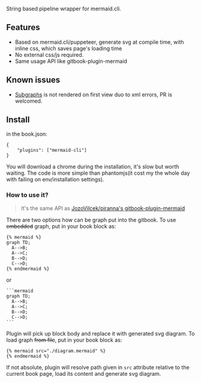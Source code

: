 String based pipeline wrapper for mermaid.cli.

## Features
* Based on mermaid.cli/puppeteer, generate svg at compile time, with inline css, which saves page's loading time
* No external css/js required.
* Same usage API like gitbook-plugin-mermaid

## Known issues
* [Subgraphs](https://mermaidjs.github.io/flowchart.html) is not rendered on first view duo to xml errors, PR is welcomed.

## Install

in the book.json:

```
{
    "plugins": ["mermaid-cli"]
}
```

You will download a chrome during the installation, it's slow but worth waiting. The code is more simple than phantomjs(it cost my the whole day with failing on env/installation settings).

### How to use it?
> It's the same API as [JozoVilcek/piranna's gitbook-plugin-mermaid](https://github.com/piranna/gitbook-plugin-mermaid)


There are two options how can be graph put into the gitbook.
To use ~~embedded~~ graph, put in your book block as:
```
{% mermaid %}
graph TD;
  A-->B;
  A-->C;
  B-->D;
  C-->D;
{% endmermaid %}
```

or

    ```mermaid
    graph TD;
      A-->B;
      A-->C;
      B-->D;
      C-->D;
    ```

Plugin will pick up block body and replace it with generated svg diagram.
To load graph ~~from file~~, put in your book block as:
```
{% mermaid src="./diagram.mermaid" %}
{% endmermaid %}
```
If not absolute, plugin will resolve path given in `src` attribute relative to the current book page,
load its content and generate svg diagram.